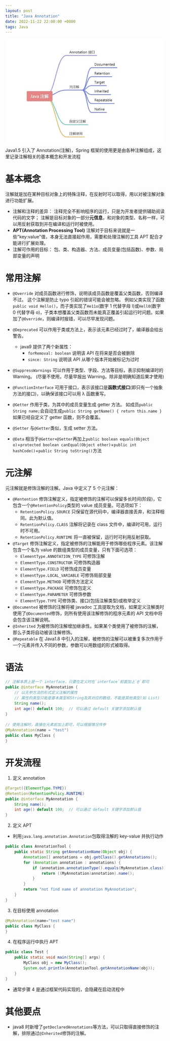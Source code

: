 ```yaml
---
layout: post
title: "Java Annotation"
date: 2022-11-22 22:00:00 +0800
tags: Java
---
```


![annotation](/assets/images/2022-11-22-Java_Annotation_1.webp)
Java1.5 引入了 Annotation(注解)，Spring 框架的使用更是由各种注解组成，这里记录注解相关的基本概念和开发流程

# 基本概念

注解就是加在某种目标对象上的特殊注释，在反射时可以取得，用以对被注解对象进行功能扩展。

- 注解和注释的差异：
  注释完全不影响程序的运行，只是为开发者提供辅助阅读代码的文字；
  注解是目标对象的一部分**元信息**，和对象的类型、名称一样，可以用反射获取到并在编译和运行时被使用。
- **APT(Annotation Processing Tool)**
  注解对于目标来说就是一些"key:value"值，本身无法直接起作用，需要和处理注解的工具 APT 配合才能进行扩展处理。
- 注解可作用的目标：
  包、类、构造器、方法、成员变量(包括函数)、参数、局部变量的声明

# 常用注解

- `@Override`
  对成员函数进行修饰，说明该成员函数是覆盖父类函数，否则编译不过。
  这个注解是防止 typo 引起的错误可能会被忽略。
  例如父类实现了函数`public void Hello()`，而子类实现了`He11o`(数字 1 代替字母 l)或`Hell0`(数字 0 代替字母 o)，子类本想覆盖父类函数而未能真正覆盖引起运行时问题。如果加了`@Override`，则编译时报错，可以尽早发现问题。

- `@Deprecated`
  可以作用于类或方法上，表示该元素已经过时了，编译器会给出警告。

  - java9 提供了两个新属性：
    - `forRemoval: boolean` 说明该 API 在将来是否会被删除
    - `since: String` 说明该 API 从哪个版本开始被标记为过时

- `@SuppressWarnings`
  可以作用于类型、字段、方法等目标，表示抑制编译时的 Warning。
  (尽量不使用，尽量早报出 Warning。除非是明确知道后果才使用)

- `@FunctionInterface`
  可用于接口，表示该接口是**函数式接口**(即只有一个抽象方法的接口)，以确保该接口可以用 λ 函数重写。

- `@Getter`
  作用于类，为其中的成员变量生成 getter 方法。
  如成员`public String name;`会自动生成`public String getName() { return this.name }`
  如果已经自定义了 getter 函数，则不会覆盖。

- `@Setter`
  与`@Getter`类似，生成 setter 方法。

- `@Data`
  相当于`@Getter+@Setter`再加上`public boolean equals(Object o)`+`protected boolean canEqual(Object other)`+`public int hashCode()`+`public String toString()`方法

# 元注解

元注解就是修饰注解的注解。Java 中定义了 5 个元注解：

- `@Rentention`
  修饰注解定义，指定被修饰的注解可以保留多长时间(阶段)，它包含一个`@RetentionPolicy`类型的 value 成员变量。可选项如下：
  - `RetentionPolicy.SOURCE` 只保留在源代码中，编译器直接丢弃，和注释相同。此为默认值。
  - `RetentionPolicy.CLASS` 注解将记录在 class 文件中，编译时可用，运行时不可用。
  - `RetentionPolicy.RUNTIME` 将一直被保留，运行时可利用反射获取。
- `@Target`
  修饰注解定义，指定被修饰的注解能用于修饰哪些程序元素。该注解包含一个名为 value 的数组类型的成员变量，只有下面可选项：
  - `ElementType.ANNOTATION_TYPE` 可修饰注解
  - `ElementType.CONSTRUCTOR` 可修饰构造器
  - `ElementType.FIELD` 可修饰成员变量
  - `ElementType.LOCAL_VARIABLE` 可修饰局部变量
  - `ElementType.METHOD` 可修饰方法定义
  - `ElementType.PACKAGE` 可修饰包定义
  - `ElementType.PARAMETER` 可修饰参数
  - `ElementType.TYPE` 可修饰类、接口(包括注解类型)或枚举定义
- `@Documented`
  被修饰的注解将被 javadoc 工具提取为文档，如果定义注解类时使用了`@Documented`修饰，则所有使用该注解修饰的程序元素的 API 文档中将会包含该注解说明。
- `@Inherited`
  为被修饰的注解增加继承性。如果某个类使用了被修饰的注解，那么子类将自动被该注解修饰。
- `@Repeatable`
  在 Java1.8 中引入的注解，被修饰的注解可以被重复多次作用于一个元素并传入不同的参数，参数可以用数组的形式被取得。

# 语法

```Java
// 注解本质上是一个 interface，只要在定义时在`interface`前面加上`@`即可
public @interface MyAnnotation {
    // 以无参方法的形式定义注解的属性
    // 属性的类型只能是基本类型和String及其对应的数组，不能是其他类型(如 List)
    String name();
    int age() default 100;  // 可以通过 default 关键字添加默认值
}

// 使用注解时，直接在元素前加上即可，可以根据情况传参
@MyAnnotation(name = "test")
public class MyClass {
}
```

# 开发流程

1. 定义 annotation

```Java
@Target({ElementType.TYPE})
@Retention(RetentionPolicy.RUNTIME)
public @interface MyAnnotation {
    String name();
    int age() default 100;  // 可以通过 default 关键字添加默认值
}
```

2. 定义 APT

- 利用`java.lang.annotation.Annotation`包取得注解的 key-value 并执行动作

```Java
public class AnnotationTool {
    public static String getAnnotationName(Object obj) {
        Annotation[] annotations = obj.getClass().getAnnotations();
        for (Annotation annotation : annotations) {
            if (annotation.annotationType().equals(MyAnnotation.class)) {
                return ((MyAnnotation)annotation).name();
            }
        }
        return "not find name of annotation MyAnnotation";
    }
}
```

3. 在目标使用 annotation

```Java
@MyAnnotation(name="test name")
public class MyClass {
}
```

4. 在程序运行中执行 APT

```Java
public class Test {
    public static void main(String[] args) {
        MyClass obj = new MyClass();
        System.out.println(AnnotationTool.getAnnotationName(obj));
    }
}
```

- 通常步骤 4 是通过框架代码实现的，会隐藏在启动流程中

# 其他要点

- java8 时新增了`getDeclaredAnnotations`等方法，可以只取得直接修饰的注解，排除通过`@Inherited`修饰的注解。
